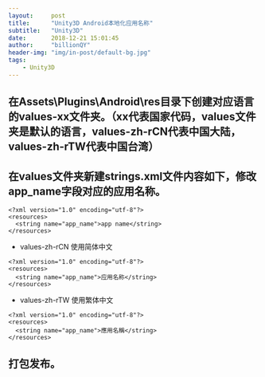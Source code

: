 ```yaml
---
layout:     post
title:      "Unity3D Android本地化应用名称"
subtitle:   "Unity3D"
date:       2018-12-21 15:01:45
author:     "billionQY"
header-img: "img/in-post/default-bg.jpg"
tags:
    - Unity3D
---
```


## 在Assets\Plugins\Android\res目录下创建对应语言的**values-xx**文件夹。（xx代表国家代码，values文件夹是默认的语言，values-zh-rCN代表中国大陆，values-zh-rTW代表中国台湾）


## 在values文件夹新建**strings.xml**文件内容如下，修改**app_name**字段对应的应用名称。

```
<?xml version="1.0" encoding="utf-8"?>
<resources>
  <string name="app_name">app name</string>
</resources>
```

* values-zh-rCN 使用简体中文
```
<?xml version="1.0" encoding="utf-8"?>
<resources>
  <string name="app_name">应用名称</string>
</resources>
```

* values-zh-rTW 使用繁体中文
```
<?xml version="1.0" encoding="utf-8"?>
<resources>
  <string name="app_name">應用名稱</string>
</resources>
```

## 打包发布。
